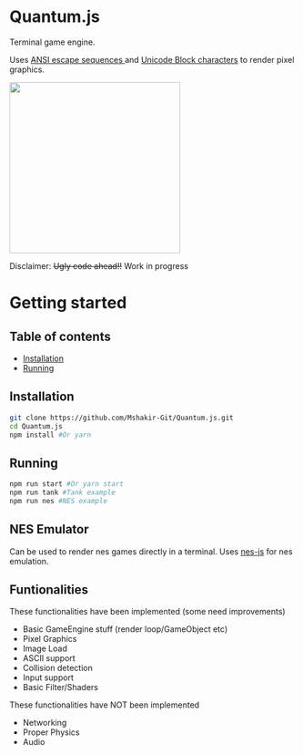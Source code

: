 # Quantum.js
Terminal game engine.

Uses <a href="https://gist.github.com/fnky/458719343aabd01cfb17a3a4f7296797">ANSI escape sequences </a> and <a href="https://en.wikipedia.org/wiki/Unicode_block">Unicode Block characters</a> to render pixel graphics.

<img src="https://github.com/Mshakir-Git/Quantum.js/assets/8435609/a028b404-8d39-4fb7-bb56-bf94be24e14a" width="300" />


Disclaimer: <s>Ugly code ahead!!</s> Work in progress

# Getting started

## Table of contents
<ul>
  <li><a href="#installation">Installation</a></li>
  <li><a href="#running">Running</a></li>
</ul>

## Installation
```bash
git clone https://github.com/Mshakir-Git/Quantum.js.git
cd Quantum.js
npm install #Or yarn
```

## Running
```bash
npm run start #Or yarn start
npm run tank #Tank example
npm run nes #NES example
```

## NES Emulator
Can be used to render nes games directly in a terminal. Uses <a href="https://github.com/takahirox/nes-js">nes-js</a> for nes emulation.


## Funtionalities
These functionalities have been implemented (some need improvements)
<ul>
  <li>Basic GameEngine stuff (render loop/GameObject etc)</li>
  <li>Pixel Graphics</li>
  <li>Image Load</li>
  <li>ASCII support</li>
  <li>Collision detection</li>
  <li>Input support</li>
  <li>Basic Filter/Shaders</li>
</ul>

These functionalities have NOT been implemented
<ul>
  <li>Networking</li>
  <li>Proper Physics</li>
  <li>Audio</li>
</ul>
